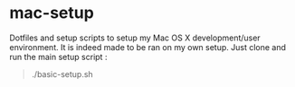 # mac-setup
Dotfiles and setup scripts to setup my Mac OS X development/user environment.
It is indeed made to be ran on my own setup. Just clone and run the main setup script :

> ./basic-setup.sh
